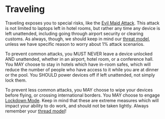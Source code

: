 # Traveling

Traveling exposes you to special risks, like the [Evil Maid Attack](https://en.wikipedia.org/wiki/Evil_maid_attack).  This attack is not limited to laptops left in hotel rooms, but rather any time any device is left unattended, including going through airport security or clearing customs.  As always, though, we should keep in mind our [threat model](./threat_model.md), unless we have specific reason to worry about 1% attack scenarios.

To prevent common attacks, you MUST NEVER leave a device unlocked AND unattended, whether in an airport, hotel room, or a conference hall.  You MAY choose to stay in hotels which have in-room safes, which will reduce the number of people who have access to it while you are at dinner or the pool.  You SHOULD power devices off if left unattended, not simply lock them.

To prevent less common attacks, you MAY choose to wipe your devices before flying, or crossing international borders.  You MAY choose to engage [Lockdown Mode](https://support.apple.com/en-us/105120).  Keep in mind that these are extreme measures which will impact your ability to do work, and should not be taken lightly.  Always remember your [thread model](./threat_model.md)!
